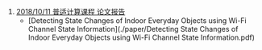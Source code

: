1. [2018/10/11 普适计算课程 论文报告](./2018.10.2普适计算-课程报告.pptx)
    * [Detecting State Changes of Indoor Everyday Objects using Wi-Fi Channel State Information](./paper/Detecting State Changes of Indoor Everyday Objects using Wi-Fi Channel State Information.pdf)
